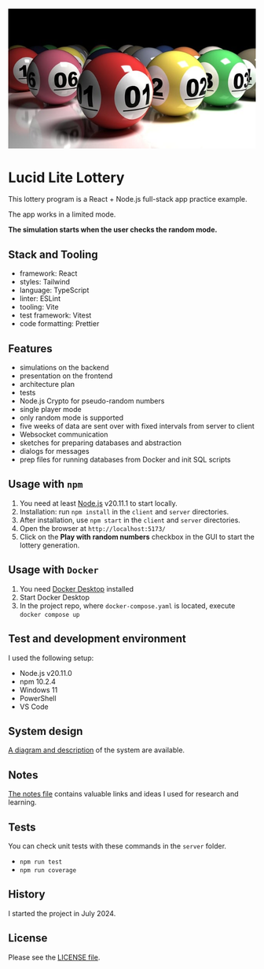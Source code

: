 ![Balls](docs/balls-6005924_640.jpg "Lottery Balls")

# Lucid Lite Lottery

This lottery program is a React + Node.js full-stack app practice example.

The app works in a limited mode.

**The simulation starts when the user checks the random mode.**

## Stack and Tooling

- framework: React
- styles: Tailwind
- language: TypeScript
- linter: ESLint
- tooling: Vite
- test framework: Vitest
- code formatting: Prettier

## Features

- simulations on the backend
- presentation on the frontend
- architecture plan
- tests
- Node.js Crypto for pseudo-random numbers
- single player mode
- only random mode is supported
- five weeks of data are sent over with fixed intervals from server to client
- Websocket communication
- sketches for preparing databases and abstraction
- dialogs for messages
- prep files for running databases from Docker and init SQL scripts

## Usage with `npm`

1. You need at least [Node.js](https://nodejs.org/en) v20.11.1 to start locally.
1. Installation: run `npm install` in the `client` and `server` directories.
1. After installation, use `npm start` in the `client` and `server` directories.
1. Open the browser at `http://localhost:5173/`
1. Click on the **Play with random numbers** checkbox in the GUI to start the lottery generation.

## Usage with `Docker`

1. You need [Docker Desktop](https://www.docker.com/products/docker-desktop/) installed
1. Start Docker Desktop
1. In the project repo, where `docker-compose.yaml` is located, execute `docker compose up`

## Test and development environment

I used the following setup:

- Node.js v20.11.0
- npm 10.2.4
- Windows 11
- PowerShell
- VS Code

## System design

[A diagram and description](system-design.md) of the system are available.

## Notes

[The notes file](notes.md) contains valuable links and ideas I used for research and learning.

## Tests

You can check unit tests with these commands in the `server` folder.

- `npm run test`
- `npm run coverage`

## History

I started the project in July 2024.

## License

Please see the [LICENSE file](LICENSE).
